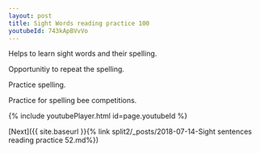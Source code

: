 ```yaml
---
layout: post
title: Sight Words reading practice 100
youtubeId: 743kApBVvVo
---
```

 
 
Helps to learn sight words and their spelling.

Opportunitiy to repeat the spelling. 

Practice spelling. 
 
Practice for spelling bee competitions. 
 
{% include youtubePlayer.html id=page.youtubeId %}
 
 

[Next]({{ site.baseurl }}{% link  split2/_posts/2018-07-14-Sight sentences reading practice 52.md%})
 
